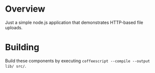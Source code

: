 # Overview

Just a simple node.js application that demonstrates HTTP-based file uploads.

# Building

Build these components by executing `coffeescript --compile --output lib/ src/`.